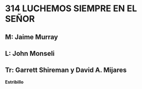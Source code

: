 # 314 LUCHEMOS SIEMPRE EN EL SEÑOR

## M: Jaime Murray
## L: John Monseli
## Tr: Garrett Shireman y David A. Mijares

**Estribillo**  
